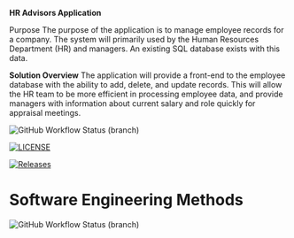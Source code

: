 **HR Advisors Application**

Purpose
The purpose of the application is to manage employee records for a company. The system will primarily used by the Human Resources Department (HR) and managers. An existing SQL database exists with this data.

**Solution Overview**
The application will provide a front-end to the employee database with the ability
to add, delete, and update records. 
This will allow the HR team to be more efficient in processing employee data, and provide managers with information about current salary and role quickly for appraisal meetings.

![GitHub Workflow Status (branch)](https://img.shields.io/github/actions/workflow/status/MFB-Napier/HR-Advisors/main.yml?branch=master)

[![LICENSE](https://img.shields.io/github/license/MFB-Napier/HR-Advisors.svg?style=flat-square)](https://github.com/MFB-Napier/HR-Advisors/blob/master/LICENSE)

[![Releases](https://img.shields.io/github/release/MFB-Napier/HR-Advisors/all.svg?style=flat-square)](https://github.com/MFB-Napier/HR-Advisors/releases)

# Software Engineering Methods
![GitHub Workflow Status (branch)](https://img.shields.io/github/actions/workflow/status/MFB-Napier/HR-Advisors/main.yml?branch=develop)